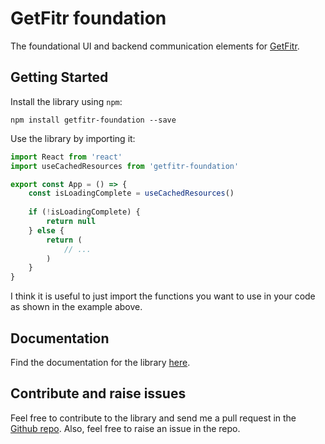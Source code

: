 # GetFitr foundation

The foundational UI and backend communication elements for [GetFitr](http://getfitr.de).

## Getting Started

Install the library using `npm`:

```ssh
npm install getfitr-foundation --save
```

Use the library by importing it:

```javascript
import React from 'react'
import useCachedResources from 'getfitr-foundation'

export const App = () => {
    const isLoadingComplete = useCachedResources()
    
    if (!isLoadingComplete) {
        return null
    } else {
        return (
            // ...
        )
    }
}
```

I think it is useful to just import the functions you want to use in your code as shown in the example above.

## Documentation

Find the documentation for the library [here](./DOCUMENTATION.md).

## Contribute and raise issues

Feel free to contribute to the library and send me a pull request in the [Github repo](https://github.com/carstenbkoch/getfitr-foundation). Also, feel free to raise an issue in the repo.
